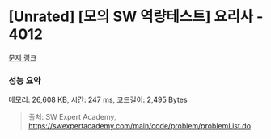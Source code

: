 # [Unrated] [모의 SW 역량테스트] 요리사 - 4012 

[문제 링크](https://swexpertacademy.com/main/code/problem/problemDetail.do?contestProbId=AWIeUtVakTMDFAVH) 

### 성능 요약

메모리: 26,608 KB, 시간: 247 ms, 코드길이: 2,495 Bytes



> 출처: SW Expert Academy, https://swexpertacademy.com/main/code/problem/problemList.do